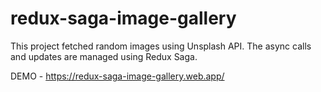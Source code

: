 # redux-saga-image-gallery

This project fetched random images using Unsplash API. The async calls and updates are managed using Redux Saga.

DEMO - https://redux-saga-image-gallery.web.app/
